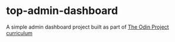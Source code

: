 # top-admin-dashboard

A simple admin dashboard project built as part of [The Odin Project curriculum](https://www.theodinproject.com/lessons/node-path-intermediate-html-and-css-admin-dashboard)

